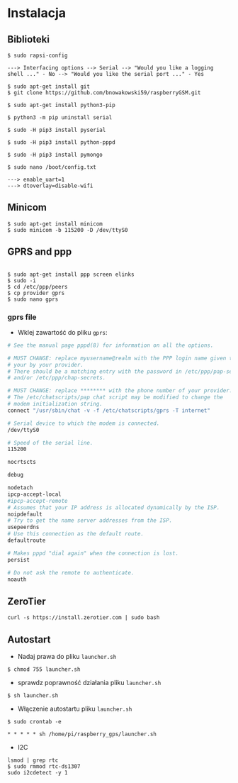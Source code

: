 # Instalacja

## Biblioteki
```console
$ sudo rapsi-config

---> Interfacing options --> Serial --> "Would you like a logging shell ..." - No --> "Would you like the serial port ..." - Yes

$ sudo apt-get install git
$ git clone https://github.com/bnowakowski59/raspberryGSM.git

$ sudo apt-get install python3-pip

$ python3 -m pip uninstall serial

$ sudo -H pip3 install pyserial

$ sudo -H pip3 install python-pppd

$ sudo -H pip3 install pymongo

$ sudo nano /boot/config.txt

---> enable_uart=1
---> dtoverlay=disable-wifi
```

## Minicom

```console
$ sudo apt-get install minicom
$ sudo minicom -b 115200 -D /dev/ttyS0
```

## GPRS and ppp

```console

$ sudo apt-get install ppp screen elinks
$ sudo -i
$ cd /etc/ppp/peers
$ cp provider gprs
$ sudo nano gprs
```
### gprs file
* Wklej zawartość do pliku `gprs`:
```sh
# See the manual page pppd(8) for information on all the options.

# MUST CHANGE: replace myusername@realm with the PPP login name given to
# your by your provider.
# There should be a matching entry with the password in /etc/ppp/pap-secrets
# and/or /etc/ppp/chap-secrets.

# MUST CHANGE: replace ******** with the phone number of your provider.
# The /etc/chatscripts/pap chat script may be modified to change the
# modem initialization string.
connect "/usr/sbin/chat -v -f /etc/chatscripts/gprs -T internet"

# Serial device to which the modem is connected.
/dev/ttyS0

# Speed of the serial line.
115200

nocrtscts

debug

nodetach
ipcp-accept-local
#ipcp-accept-remote
# Assumes that your IP address is allocated dynamically by the ISP.
noipdefault
# Try to get the name server addresses from the ISP.
usepeerdns
# Use this connection as the default route.
defaultroute

# Makes pppd "dial again" when the connection is lost.
persist

# Do not ask the remote to authenticate.
noauth

```

## ZeroTier
```console
curl -s https://install.zerotier.com | sudo bash
```

## Autostart
* Nadaj prawa do pliku `launcher.sh`
```console
$ chmod 755 launcher.sh
```
* sprawdz poprawność działania pliku `launcher.sh`
```console
$ sh launcher.sh
```
* Włączenie autostartu pliku `launcher.sh`
```console
$ sudo crontab -e

* * * * * sh /home/pi/raspberry_gps/launcher.sh
```

* I2C
```console
lsmod | grep rtc
$ sudo rmmod rtc-ds1307
sudo i2cdetect -y 1
